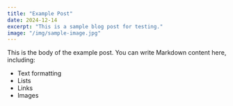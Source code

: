 ```yaml
---
title: "Example Post"
date: 2024-12-14
excerpt: "This is a sample blog post for testing."
image: "/img/sample-image.jpg"
---
```


This is the body of the example post. You can write Markdown content here, including:

- Text formatting
- Lists
- Links
- Images
